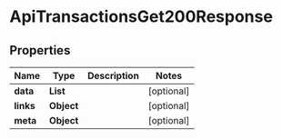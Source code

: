 

# ApiTransactionsGet200Response


## Properties

| Name | Type | Description | Notes |
|------------ | ------------- | ------------- | -------------|
|**data** | **List** |  |  [optional] |
|**links** | **Object** |  |  [optional] |
|**meta** | **Object** |  |  [optional] |



